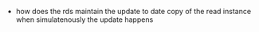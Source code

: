

- how does the rds maintain the update to date copy of the read instance when simulatenously the update happens
